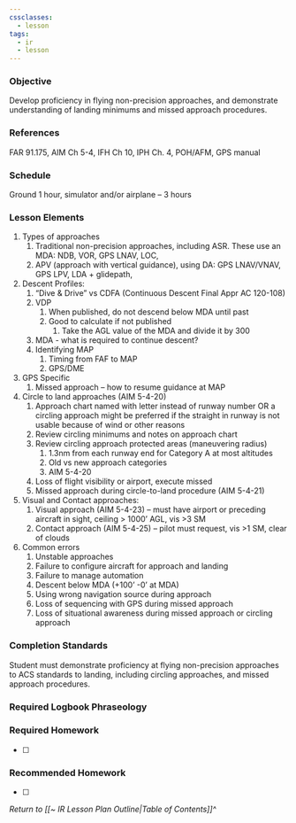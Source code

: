 ```yaml
---
cssclasses:
  - lesson
tags:
  - ir
  - lesson
---
```

### Objective
Develop proficiency in flying non-precision approaches, and demonstrate understanding of landing minimums and missed approach procedures. 

### References
FAR 91.175, AIM Ch 5-4, IFH Ch 10, IPH Ch. 4, POH/AFM, GPS manual 

### Schedule
Ground 1 hour, simulator and/or airplane – 3 hours 

### Lesson Elements

1. Types of approaches
	1. Traditional non-precision approaches, including ASR. These use an MDA: NDB, VOR, GPS LNAV, LOC, 
	2. APV (approach with vertical guidance), using DA: GPS LNAV/VNAV, GPS LPV, LDA + glidepath, 
2. Descent Profiles: 
	1. “Dive & Drive” vs CDFA (Continuous Descent Final Appr AC 120-108)
	2. VDP
		1. When published, do not descend below MDA until past
		2. Good to calculate if not published 
			1. Take the AGL value of the MDA and divide it by 300
	3. MDA - what is required to continue descent? 
	4. Identifying MAP
		1. Timing from FAF to MAP
		2. GPS/DME
3. GPS Specific
	1. Missed approach – how to resume guidance at MAP
4. Circle to land approaches (AIM 5-4-20)
	1. Approach chart named with letter instead of runway number OR a circling approach might be preferred if the straight in runway is not usable because of wind or other reasons
	2. Review circling minimums and notes on approach chart 
	3. Review circling approach protected areas (maneuvering radius)
		1. 1.3nm from each runway end for Category A at most altitudes
		2. Old vs new approach categories
		3. AIM 5-4-20
	4. Loss of flight visibility or airport, execute missed 
	5. Missed approach during circle-to-land procedure (AIM 5-4-21)
5. Visual and Contact approaches: 
	1. Visual approach (AIM 5-4-23) – must have airport or preceding aircraft in sight, ceiling > 1000’ AGL, vis >3 SM 
	2. Contact approach (AIM 5-4-25) – pilot must request, vis >1 SM, clear of clouds 
6. Common errors 
	1. Unstable approaches 
	2. Failure to configure aircraft for approach and landing 
	3. Failure to manage automation
	4. Descent below MDA (+100’ -0’ at MDA) 
	5. Using wrong navigation source during approach 
	6. Loss of sequencing with GPS during missed approach 
	7. Loss of situational awareness during missed approach or circling approach 
### Completion Standards
Student must demonstrate proficiency at flying non-precision approaches to ACS standards to landing, including circling approaches, and missed approach procedures.

### Required Logbook Phraseology

### Required Homework
- [ ] 

### Recommended Homework
- [ ] 

*Return to [[~ IR Lesson Plan Outline|Table of Contents]]^*